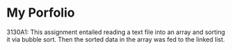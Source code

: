# My Porfolio

3130A1: This assignment entailed reading a text file into an array and sorting it via bubble sort. Then the sorted data in the         array was fed to the linked list.
